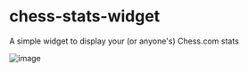 # chess-stats-widget
A simple widget to display your (or anyone's) Chess.com stats 

![image](https://github.com/user-attachments/assets/1ba3b1a9-01b4-4c0d-8b78-c0ef5c377501)
